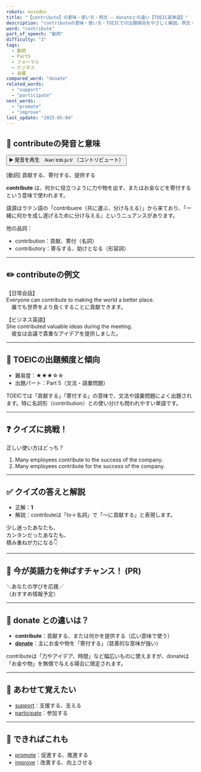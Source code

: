 ```yaml
---
robots: noindex
title: "【contribute】の意味・使い方・例文 ― donateとの違い【TOEIC英単語】"
description: "contributeの意味・使い方・TOEICでの出題傾向をやさしく解説。例文・クイズ付きでdonateとの違いもわかりやすく学べます。"
word: "contribute"
part_of_speech: "動詞"
difficulty: "3"
tags:
  - 動詞
  - Part5
  - フォーマル
  - ビジネス
  - 会議
compared_word: "donate"
related_words:
  - "support"
  - "participate"
next_words:
  - "promote"
  - "improve"
last_update: "2025-05-04"
---
```


## 🔰 contributeの発音と意味

<button class="play-audio" onclick="playTTS('contribute')">
  <span class="play-audio-main">
    ▶️ 発音を再生　/kənˈtrɪb.juːt/
  </span>
  <span class="play-audio-sub">
    （コントリビュート）
  </span>
</button>

[動詞] 貢献する、寄付する、提供する

**contribute** は、何かに役立つように力や物を出す、またはお金などを寄付するという意味で使われます。

語源はラテン語の「contribuere（共に運ぶ、分け与える）」から来ており、「一緒に何かを成し遂げるために分け与える」というニュアンスがあります。

他の品詞：  
- contribution：貢献、寄付（名詞）
- contributory：寄与する、助けとなる（形容詞）

---

## ✏️ contributeの例文

【日常会話】  
Everyone can contribute to making the world a better place.  
　誰でも世界をより良くすることに貢献できます。

【ビジネス英語】  
She contributed valuable ideas during the meeting.  
　彼女は会議で貴重なアイデアを提供しました。

---

## 🎯 TOEICの出題頻度と傾向

- 難易度：★★★☆☆
- 出題パート：Part 5（文法・語彙問題）

TOEICでは「貢献する」「寄付する」の意味で、文法や語彙問題によく出題されます。特に名詞形（contribution）との使い分けも問われやすい単語です。

---

## ❓ クイズに挑戦！

正しい使い方はどっち？

1. Many employees contribute to the success of the company.  
2. Many employees contribute for the success of the company.

---

## ✅ クイズの答えと解説

- 正解：**1**
- 解説：contributeは「to＋名詞」で「～に貢献する」と表現します。

少し迷ったあなたも、  
カンタンだったあなたも、  
積み重ねが力になる👇️

---

## 🚀 今が英語力を伸ばすチャンス！ (PR)

<div class="info-center">
＼あなたの学びを応援／<br>  
（おすすめ情報予定）
</div>

---

## 🤔  donate との違いは？

- **contribute**：貢献する、または何かを提供する（広い意味で使う）
- **[donate](/word/donate/)**：主にお金や物を「寄付する」（慈善的な意味が強い）

contributeは「力やアイデア、時間」など幅広いものに使えますが、donateは「お金や物」を無償で与える場合に限定されます。

---

## 🧩 あわせて覚えたい

- [support](/word/support/)：支援する、支える
- [participate](/word/participate/)：参加する

---

## 📖 できればこれも

- [promote](/word/promote/)：促進する、推進する
- [improve](/word/improve/)：改善する、向上させる

<!-- cvid: aid47_bid37 -->
